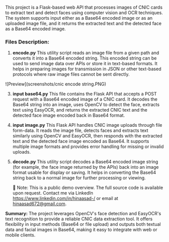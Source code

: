 
This project is a Flask-based web API that processes images of CNIC cards to extract text and detect faces using computer vision and OCR techniques. The system supports input either as a Base64 encoded image or as an uploaded image file, and it returns the extracted text and the detected face as a Base64 encoded image.

### Files Description:

1. **encode.py**
  This utility script reads an image file from a given path and converts it into a Base64 encoded string. This encoded string can be used to send image data over APIs or store it in text-based formats. It helps in preparing images for transmission in JSON or other text-based protocols where raw image files cannot be sent directly.

![Preview](screenshots/cnic encode string.PNG)

3. **input base64.py**
   This file contains the Flask API that accepts a POST request with a Base64 encoded image of a CNIC card. It decodes the Base64 string into an image, uses OpenCV to detect the face, extracts text using EasyOCR, and returns the extracted CNIC text and the detected face image encoded back in Base64 format.

4. **input image.py**
   This Flask API handles CNIC image uploads through file form-data. It reads the image file, detects faces and extracts text similarly using OpenCV and EasyOCR, then responds with the extracted text and the detected face image encoded as Base64. It supports multiple image formats and provides error handling for missing or invalid uploads.

5. **decode.py**
   This utility script decodes a Base64 encoded image string (for example, the face image returned by the APIs) back into an image format usable for display or saving. It helps in converting the Base64 string back to a normal image for further processing or viewing.

   🔐 Note: This is a public demo overview. The full source code is available upon request. Contact me via LinkedIn https://www.linkedin.com/in/hinaasad-/ or email at hinaasad672@gmail.com.


**Summary:**
The project leverages OpenCV's face detection and EasyOCR's text recognition to provide a reliable CNIC data extraction tool. It offers flexibility in input methods (Base64 or file upload) and outputs both textual data and facial images in Base64, making it easy to integrate with web or mobile clients.

